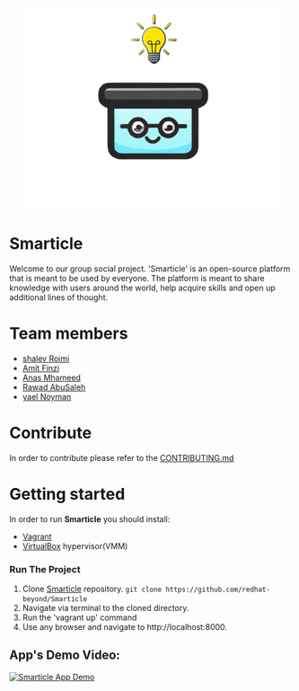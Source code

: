 
<p align="center">
  <img alt= "Smarticle" src="https://github.com/redhat-beyond/Smarticle/blob/main/documentations/logo/Smarticle_logo_prev_ui.png"     width="450">
</p>

# Smarticle

Welcome to our group social project.
'Smarticle' is an open-source platform that is meant to be used by everyone.
The platform is meant to share knowledge with users around the world,
help acquire skills and open up additional lines of thought.

# Team members
* [shalev Roimi](https://github.com/Shalevro2)
* [Amit Finzi](https://github.com/finziamit)
* [Anas Mhameed](https://github.com/Anas-mhameed)
* [Rawad AbuSaleh](https://github.com/rawadabu)
* [yael Noyman](https://github.com/yaelnoyman1)

# Contribute

In order to contribute please refer to the [CONTRIBUTING.md](https://github.com/redhat-beyond/Smarticle/blob/main/CONTRIBUTING.md)

# Getting started

In order to run **Smarticle** you should install:

- [Vagrant](https://www.vagrantup.com/downloads)
- [VirtualBox](https://www.virtualbox.org/) hypervisor(VMM)

### Run The Project

1. Clone [Smarticle](https://github.com/redhat-beyond/Smarticle) repository.
  ``` git clone https://github.com/redhat-beyond/Smarticle ```
2. Navigate via terminal to the cloned directory.
3. Run the 'vagrant up' command
4. Use any browser and navigate to http://localhost:8000.


## App's Demo Video:
[![Smarticle App Demo](https://img.youtube.com/vi/paSTRNoKKuI/0.jpg)](https://youtu.be/paSTRNoKKuI "Smarticle App Demo")
